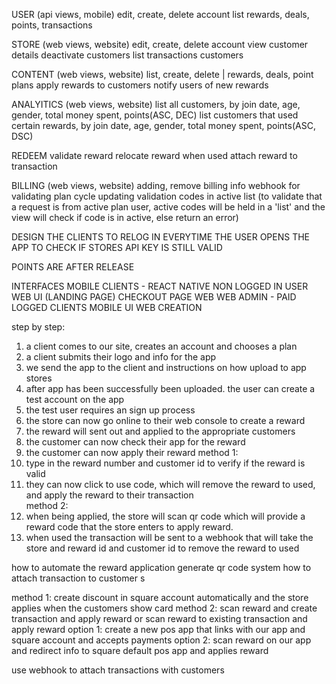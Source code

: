 USER (api views, mobile)
edit, create, delete account
list rewards, deals, points, transactions


STORE (web views, website)
edit, create, delete account
view customer details
deactivate customers
list transactions customers


CONTENT (web views, website)
list, create, delete | rewards, deals, point plans
apply rewards to customers
notify users of new rewards



ANALYITICS (web views, website)
list all customers, by join date, age, gender, total money spent, points(ASC, DEC)
list customers that used certain rewards, by join date, age, gender, total money spent, points(ASC, DSC)



REDEEM
validate reward
relocate reward when used
attach reward to transaction



BILLING (web views, website)
adding, remove billing info
webhook for validating plan cycle
updating validation codes in active list
(to validate that a request is from active plan user, active codes will be held in a 'list' and the view will check if code is in active, else return an error)

DESIGN THE CLIENTS TO RELOG IN EVERYTIME THE USER OPENS THE APP TO CHECK IF STORES API KEY IS STILL VALID

POINTS ARE AFTER RELEASE


INTERFACES
MOBILE CLIENTS - REACT NATIVE
NON LOGGED IN USER WEB UI (LANDING PAGE)
CHECKOUT PAGE WEB
WEB ADMIN - PAID LOGGED CLIENTS
MOBILE UI WEB CREATION



step by step:
1. a client comes to our site, creates an account and chooses a plan
2. a client submits their logo and info for the app
3. we send the app to the client and instructions on how upload to app stores
4. after app has been successfully been uploaded. the user can create a test account on the app
5. the test user requires an sign up process
6. the store can now go online to their web console to create a reward
7. the reward will sent out and applied to the appropriate customers
8. the customer can now check their app for the reward
9. the customer can now apply their reward
method 1:
10.  type in the reward number and customer id to verify if the reward is valid
11. they can now click to use code, which will remove the reward to used, and apply the reward to their transaction  
method 2:
10. when being applied, the store will scan qr code which will provide a reward code that the store enters to apply reward.
11. when used the transaction will be sent to a webhook that will take the store and reward id and customer id to remove the reward to used

how to automate the reward application
generate qr code system
how to attach transaction to customer s

method 1:
create discount in square account automatically and the store applies when the customers show card
method 2:
scan reward and create transaction and apply reward or scan reward to existing transaction and apply reward
option 1:
create a new pos app that links with our app and square account and accepts payments
option 2:
scan reward on our app and redirect info to square default pos app and applies reward

use webhook to attach transactions with customers
